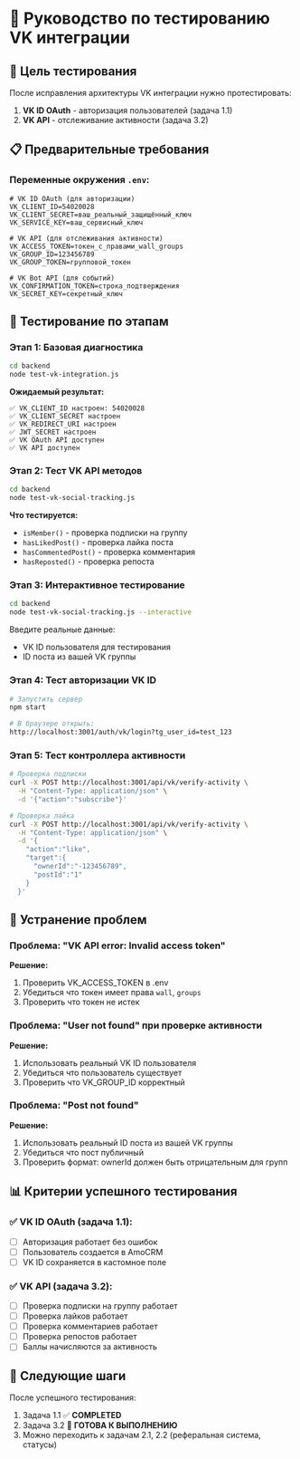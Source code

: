 # 🧪 Руководство по тестированию VK интеграции

## 🎯 Цель тестирования

После исправления архитектуры VK интеграции нужно протестировать:
1. **VK ID OAuth** - авторизация пользователей (задача 1.1)
2. **VK API** - отслеживание активности (задача 3.2)

## 📋 Предварительные требования

### Переменные окружения `.env`:
```env
# VK ID OAuth (для авторизации)
VK_CLIENT_ID=54020028
VK_CLIENT_SECRET=ваш_реальный_защищённый_ключ
VK_SERVICE_KEY=ваш_сервисный_ключ

# VK API (для отслеживания активности)
VK_ACCESS_TOKEN=токен_с_правами_wall_groups
VK_GROUP_ID=123456789
VK_GROUP_TOKEN=групповой_токен

# VK Bot API (для событий)
VK_CONFIRMATION_TOKEN=строка_подтверждения
VK_SECRET_KEY=секретный_ключ
```

## 🔬 Тестирование по этапам

### Этап 1: Базовая диагностика
```bash
cd backend
node test-vk-integration.js
```

**Ожидаемый результат:**
```
✅ VK_CLIENT_ID настроен: 54020028
✅ VK_CLIENT_SECRET настроен  
✅ VK_REDIRECT_URI настроен
✅ JWT_SECRET настроен
✅ VK OAuth API доступен
✅ VK API доступен
```

### Этап 2: Тест VK API методов
```bash
cd backend
node test-vk-social-tracking.js
```

**Что тестируется:**
- `isMember()` - проверка подписки на группу
- `hasLikedPost()` - проверка лайка поста
- `hasCommentedPost()` - проверка комментария
- `hasReposted()` - проверка репоста

### Этап 3: Интерактивное тестирование
```bash
cd backend
node test-vk-social-tracking.js --interactive
```

Введите реальные данные:
- VK ID пользователя для тестирования
- ID поста из вашей VK группы

### Этап 4: Тест авторизации VK ID
```bash
# Запустить сервер
npm start

# В браузере открыть:
http://localhost:3001/auth/vk/login?tg_user_id=test_123
```

### Этап 5: Тест контроллера активности
```bash
# Проверка подписки
curl -X POST http://localhost:3001/api/vk/verify-activity \
  -H "Content-Type: application/json" \
  -d '{"action":"subscribe"}'

# Проверка лайка
curl -X POST http://localhost:3001/api/vk/verify-activity \
  -H "Content-Type: application/json" \
  -d '{
    "action":"like",
    "target":{
      "ownerId":"-123456789",
      "postId":"1"
    }
  }'
```

## 🔧 Устранение проблем

### Проблема: "VK API error: Invalid access token"
**Решение:**
1. Проверить VK_ACCESS_TOKEN в .env
2. Убедиться что токен имеет права `wall`, `groups`
3. Проверить что токен не истек

### Проблема: "User not found" при проверке активности
**Решение:**
1. Использовать реальный VK ID пользователя
2. Убедиться что пользователь существует
3. Проверить что VK_GROUP_ID корректный

### Проблема: "Post not found"
**Решение:**
1. Использовать реальный ID поста из вашей VK группы
2. Убедиться что пост публичный
3. Проверить формат: ownerId должен быть отрицательным для групп

## 📊 Критерии успешного тестирования

### ✅ VK ID OAuth (задача 1.1):
- [ ] Авторизация работает без ошибок
- [ ] Пользователь создается в AmoCRM
- [ ] VK ID сохраняется в кастомное поле

### ✅ VK API (задача 3.2):
- [ ] Проверка подписки на группу работает
- [ ] Проверка лайков работает  
- [ ] Проверка комментариев работает
- [ ] Проверка репостов работает
- [ ] Баллы начисляются за активность

## 🚀 Следующие шаги

После успешного тестирования:
1. Задача 1.1 ✅ **COMPLETED**
2. Задача 3.2 🚀 **ГОТОВА К ВЫПОЛНЕНИЮ**
3. Можно переходить к задачам 2.1, 2.2 (реферальная система, статусы)
